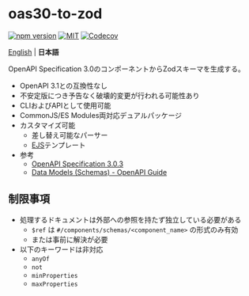 # oas30-to-zod

[![npm version](https://img.shields.io/npm/v/oas30-to-zod.svg?style=flat-square)](https://www.npmjs.com/package/oas30-to-zod)
[![MIT](https://img.shields.io/npm/l/oas30-to-zod?style=flat-square)](./LICENSE)
[![Codecov](https://img.shields.io/codecov/c/github/macropygia/oas-stack?token=U3HD8ZUF98&style=flat-square&logo=codecov)](https://codecov.io/gh/macropygia/oas-stack)

[English](README.md) | **日本語**

OpenAPI Specification 3.0のコンポーネントからZodスキーマを生成する。

- OpenAPI 3.1との互換性なし
- 不安定版につき予告なく破壊的変更が行われる可能性あり
- CLIおよびAPIとして使用可能
- CommonJS/ES Modules両対応デュアルパッケージ
- カスタマイズ可能
    - 差し替え可能なパーサー
    - [EJS](https://ejs.co/)テンプレート
- 参考
    - [OpenAPI Specification 3.0.3](https://github.com/OAI/OpenAPI-Specification/blob/main/versions/3.0.3.md)
    - [Data Models (Schemas) - OpenAPI Guide](https://swagger.io/docs/specification/data-models/)

## 制限事項

- 処理するドキュメントは外部への参照を持たず独立している必要がある
    - `$ref` は `#/components/schemas/<component_name>` の形式のみ有効
    - または事前に解決が必要
- 以下のキーワードは非対応
    - `anyOf`
    - `not`
    - `minProperties`
    - `maxProperties`
